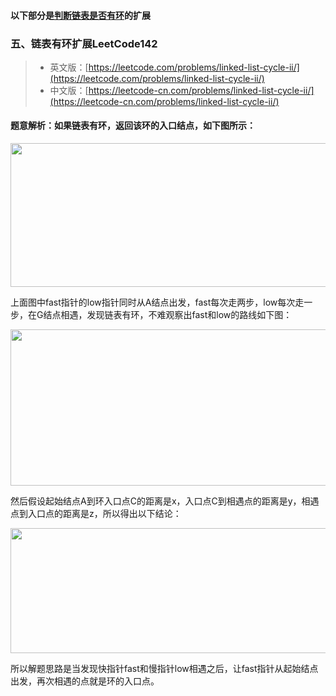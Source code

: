 #### 以下部分是[判断链表是否有环](https://github.com/gaoshengnan/LeetCode/blob/master/src/main/java/linkedlist/linkedListCycle/LinkedListCycle.java)的扩展

### 五、链表有环扩展LeetCode142

> - 英文版：[https://leetcode.com/problems/linked-list-cycle-ii/](https://leetcode.com/problems/linked-list-cycle-ii/)
> - 中文版：[https://leetcode-cn.com/problems/linked-list-cycle-ii/](https://leetcode-cn.com/problems/linked-list-cycle-ii/)

#### 题意解析：如果链表有环，返回该环的入口结点，如下图所示：
<div align="center"><img src="/img/linkedListCycleII/6.png" height="230" width="600" ></div>

上面图中fast指针的low指针同时从A结点出发，fast每次走两步，low每次走一步，在G结点相遇，发现链表有环，不难观察出fast和low的路线如下图：
<div align="center"><img src="/img/linkedListCycleII/7.png" height="250" width="600" ></div>

然后假设起始结点A到环入口点C的距离是x，入口点C到相遇点的距离是y，相遇点到入口点的距离是z，所以得出以下结论：
<div align="center"><img src="/img/linkedListCycleII/8.png" height="200" width="600" ></div>

所以解题思路是当发现快指针fast和慢指针low相遇之后，让fast指针从起始结点出发，再次相遇的点就是环的入口点。

